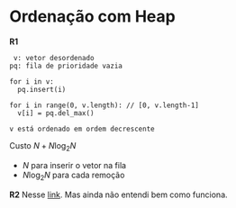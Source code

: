 # Ordenação com Heap

**R1** 
```
 v: vetor desordenado
pq: fila de prioridade vazia

for i in v:
  pq.insert(i)

for i in range(0, v.length): // [0, v.length-1]
  v[i] = pq.del_max()

v está ordenado em ordem decrescente  
```

Custo $N + N\log_2N$
- $N$ para inserir o vetor na fila
- $N \log_2 N$ para cada remoção


**R2**  Nesse
[link](https://github.com/bcribas/benchmark-ordenacao/blob/master/heapsort.c).
Mas ainda não entendi bem como funciona.
